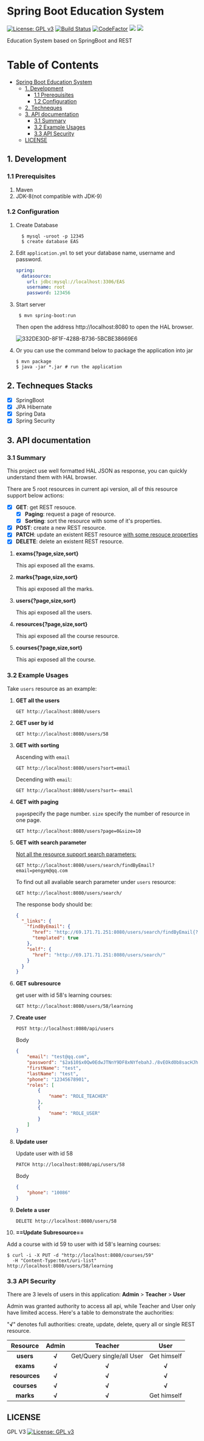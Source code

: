 # Spring Boot Education System
[![License: GPL v3](https://img.shields.io/badge/License-GPL%20v3-blue.svg)](https://www.gnu.org/licenses/gpl-3.0)
[![Build Status](https://travis-ci.com/Peng-YM/SpringBootEducationSystem.svg?token=zkm2xxngEhnJD2JPqh6t&branch=master)](https://travis-ci.com/Peng-YM/SpringBootEducationSystem)
[![CodeFactor](https://www.codefactor.io/repository/github/peng-ym/springbooteducationsystem/badge)](https://www.codefactor.io/repository/github/peng-ym/springbooteducationsystem)
![](https://tokei.rs/b1/github/Peng-YM/SpringBootEducationSystem)
![](https://tokei.rs/b1/github/Peng-YM/SpringBootEducationSystem?category=files)

Education System based on SpringBoot and REST

Table of Contents
=================

   * [Spring Boot Education System](#spring-boot-education-system)
      * [1. Development](#1-development)
         * [1.1 Prerequisites](#11-prerequisites)
         * [1.2 Configuration](#12-configuration)
      * [2. Techneques](#2-techneques)
      * [3. API documentation](#3-api-documentation)
         * [3.1 Summary](#31-summary)
         * [3.2 Example Usages](#32-example-usages)
         * [3.3 API Security](#33-api-security)
      * [LICENSE](#license)
      
## 1. Development

### 1.1 Prerequisites

1. Maven
2. JDK-8(not compatible with JDK-9)
### 1.2 Configuration

1. Create Database

    ```shell
      $ mysql -uroot -p 12345
      $ create database EAS
    ```

2. Edit `application.yml` to set your database name, username and password.

   ```yaml
   spring:
     datasource:
       url: jdbc:mysql://localhost:3306/EAS
       username: root
       password: 123456
   ```
3. Start server

   ```
    $ mvn spring-boot:run
   ```

    Then open the address http://localhost:8080 to open the HAL browser.

    ![332DE30D-8F1F-428B-B736-5BCBE38669E6](https://ws3.sinaimg.cn/large/006tNc79gy1fscyjj5wclj31g10teahf.jpg)

4. Or you can use the command below to package the application into jar

   ```shell
   $ mvn package
   $ java -jar *.jar # run the application
   ```

## 2. Techneques Stacks

- [x] SpringBoot
- [x] JPA Hibernate
- [x] Spring Data
- [x] Spring Security

## 3. API documentation

### 3.1 Summary

This project use well formatted HAL JSON as response, you can quickly understand them with HAL browser.

There are 5 root resources in current api version, all of this resource support below actions:

- [x] **GET**: get REST resouce.
  - [x] **Paging**: request a page of resource.
  - [x] **Sorting**: sort the resource with some of it's properties. 

- [x] **POST**: create a new REST resource.
- [x] **PATCH**: update an existent REST resource <u>with some resouce properties</u>
- [x] **DELETE**: delete an existent REST resource.

1. **exams{?page,size,sort}**

   This api exposed all the exams.

2. **marks{?page,size,sort}**

   This api exposed all the marks.

3. **users{?page,size,sort}**

   This api exposed all the users.

4. **resources{?page,size,sort}**

   This api exposed all the course resource.

5. **courses{?page,size,sort}**

   This api exposed all the course.

### 3.2 Example Usages

Take `users` resource as an example:

1. **GET all the users**

   ```http
   GET http://localhost:8080/users
   ```

2. **GET user by id**

   ```http
   GET http://localhost:8080/users/58
   ```

3. **GET with sorting**

   Ascending with `email`

   ```http
   GET http://localhost:8080/users?sort=email
   ```

   Decending with `email`:

   ```http
   GET http://localhost:8080/users?sort=-email
   ```

4. **GET with paging**

   `page`specify the page number. `size` specify the number of resource in one page.

   ```http
   GET http://localhost:8080/users?page=0&size=10
   ```

5. **GET with search parameter**

   <u>Not all the resource support search parameters:</u>

   ```http
   GET http://localhost:8080/users/search/findByEmail?email=pengym@qq.com
   ```
   To find out all avaliable search parameter under `users` resource:

   ```http
   GET http://localhost:8080/users/search/
   ```

   The response body should be:

   ```json
   {
     "_links": {
       "findByEmail": {
         "href": "http://69.171.71.251:8080/users/search/findByEmail{?email}",
         "templated": true
       },
       "self": {
         "href": "http://69.171.71.251:8080/users/search/"
       }
     }
   }
   ```

6. **GET subresource**

   get user with id 58's learning courses:

   ```http
   GET http://localhost:8080/users/58/learning
   ```

7. **Create user**

   ```http
   POST http://localhost:8080/api/users
   ```

   Body

   ```json
   {
       "email": "test@qq.com",
       "password": "$2a$10$x0Qw0EdwJTNnY9DF8xNYfebahJ./8vEOkd0b8sacHJhSVcrnK50t.",
       "firstName": "test",
       "lastName": "test",
       "phone": "12345678901",
       "roles": [
           {
               "name": "ROLE_TEACHER"
           },
           {
               "name": "ROLE_USER"
           }
       ]
   }
   ```

8. **Update user**

   Update user with id 58

   ```http
   PATCH http://localhost:8080/api/users/58
   ```

   Body

   ```json
   {
       "phone": "10086"
   }
   ```

9. **Delete a user**

   ```http
   DELETE http://localhost:8080/users/58
   ```

10. **==Update Subresource==**

   Add a course with id 59 to user with id 58's learning courses:

   ```shell
   $ curl -i -X PUT -d "http://localhost:8080/courses/59"
     -H "Content-Type:text/uri-list" http://localhost:8080/users/58/learning
   ```

### 3.3 API Security

There are 3 levels of users in this application: **Admin** > **Teacher** > **User**

Admin was granted authority to access all api, while Teacher and User only have limited access. Here's a table to demonstrate the auchorities:

"**√**" denotes full authorities: create, update, delete, query all or single REST resource.

|   Resource    | Admin |          Teacher          |    User     |
| :-----------: | :---: | :-----------------------: | :---------: |
|   **users**   | **√** | Get/Query single/all User | Get himself |
|   **exams**   | **√** |           **√**           |    **√**    |
| **resources** | **√** |           **√**           |    **√**    |
|  **courses**  | **√** |           **√**           |    **√**    |
|   **marks**   | **√** |           **√**           |    Get himself    |

## LICENSE

GPL V3 [![License: GPL v3](https://img.shields.io/badge/License-GPL%20v3-blue.svg)](https://www.gnu.org/licenses/gpl-3.0)
